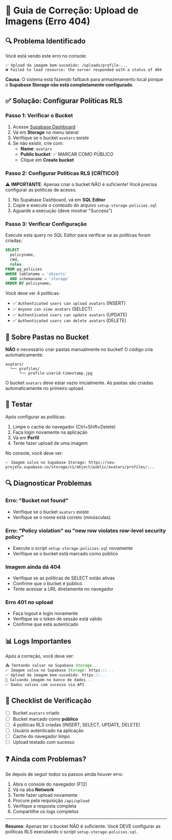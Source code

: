 # 🔧 Guia de Correção: Upload de Imagens (Erro 404)

## 🔍 Problema Identificado

Você está vendo este erro no console:
```
✅ Upload da imagem bem-sucedido: /uploads/profile-...
❌ Failed to load resource: the server responded with a status of 404
```

**Causa**: O sistema está fazendo fallback para armazenamento local porque o **Supabase Storage não está completamente configurado**.

## ✅ Solução: Configurar Políticas RLS

### Passo 1: Verificar o Bucket

1. Acesse [Supabase Dashboard](https://app.supabase.com)
2. Vá em **Storage** no menu lateral
3. Verifique se o bucket `avatars` existe
4. Se não existir, crie com:
   - **Name**: `avatars`
   - **Public bucket**: ✅ MARCAR COMO PÚBLICO
   - Clique em **Create bucket**

### Passo 2: Configurar Políticas RLS (CRÍTICO!)

⚠️ **IMPORTANTE**: Apenas criar o bucket NÃO é suficiente! Você precisa configurar as políticas de acesso.

1. No Supabase Dashboard, vá em **SQL Editor**
2. Copie e execute o conteúdo do arquivo `setup-storage-policies.sql`
3. Aguarde a execução (deve mostrar "Success")

### Passo 3: Verificar Configuração

Execute esta query no SQL Editor para verificar se as políticas foram criadas:

```sql
SELECT 
  policyname, 
  cmd,
  roles
FROM pg_policies 
WHERE tablename = 'objects' 
  AND schemaname = 'storage'
ORDER BY policyname;
```

Você deve ver 4 políticas:
- ✅ `Authenticated users can upload avatars` (INSERT)
- ✅ `Anyone can view avatars` (SELECT)
- ✅ `Authenticated users can update avatars` (UPDATE)
- ✅ `Authenticated users can delete avatars` (DELETE)

## 📁 Sobre Pastas no Bucket

**NÃO** é necessário criar pastas manualmente no bucket! O código cria automaticamente:

```
avatars/
  └── profiles/
      └── profile-userid-timestamp.jpg
```

O bucket `avatars` deve estar vazio inicialmente. As pastas são criadas automaticamente no primeiro upload.

## 🧪 Testar

Após configurar as políticas:

1. Limpe o cache do navegador (Ctrl+Shift+Delete)
2. Faça login novamente na aplicação
3. Vá em **Perfil**
4. Tente fazer upload de uma imagem

No console, você deve ver:
```
✅ Imagem salva no Supabase Storage: https://seu-projeto.supabase.co/storage/v1/object/public/avatars/profiles/...
```

## 🔍 Diagnosticar Problemas

### Erro: "Bucket not found"
- Verifique se o bucket `avatars` existe
- Verifique se o nome está correto (minúsculas)

### Erro: "Policy violation" ou "new row violates row-level security policy"
- Execute o script `setup-storage-policies.sql` novamente
- Verifique se o bucket está marcado como público

### Imagem ainda dá 404
- Verifique se as políticas de SELECT estão ativas
- Confirme que o bucket é público
- Tente acessar a URL diretamente no navegador

### Erro 401 no upload
- Faça logout e login novamente
- Verifique se o token de sessão está válido
- Confirme que está autenticado

## 📊 Logs Importantes

Após a correção, você deve ver:

```javascript
📤 Tentando salvar no Supabase Storage...
✅ Imagem salva no Supabase Storage: https://...
✅ Upload da imagem bem-sucedido: https://...
💾 Salvando imagem no banco de dados...
✅ Dados salvos com sucesso via API
```

## 🎯 Checklist de Verificação

- [ ] Bucket `avatars` criado
- [ ] Bucket marcado como **público**
- [ ] 4 políticas RLS criadas (INSERT, SELECT, UPDATE, DELETE)
- [ ] Usuário autenticado na aplicação
- [ ] Cache do navegador limpo
- [ ] Upload testado com sucesso

## ❓ Ainda com Problemas?

Se depois de seguir todos os passos ainda houver erro:

1. Abra o console do navegador (F12)
2. Vá na aba **Network**
3. Tente fazer upload novamente
4. Procure pela requisição `/api/upload`
5. Verifique a resposta completa
6. Compartilhe os logs completos

---

**Resumo**: Apenas ter o bucket NÃO é suficiente. Você DEVE configurar as políticas RLS executando o script `setup-storage-policies.sql`.
